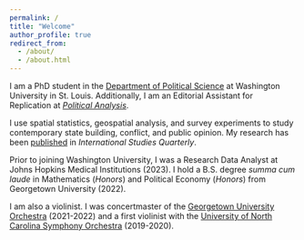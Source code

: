 ```yaml
---
permalink: /
title: "Welcome"
author_profile: true
redirect_from: 
  - /about/
  - /about.html
---
```


I am a PhD student in the [Department of Political Science](https://polisci.wustl.edu/) at Washington University in St. Louis. Additionally, I am an Editorial Assistant for Replication at [*Political Analysis*](https://www.cambridge.org/core/journals/political-analysis/).

I use spatial statistics, geospatial analysis, and survey experiments to study contemporary state building, conflict, and public opinion. My research has been [published](publications) in *International Studies Quarterly*.

Prior to joining Washington University, I was a Research Data Analyst at Johns Hopkins Medical Institutions (2023). I hold a B.S. degree *summa cum laude* in Mathematics (*Honors*) and Political Economy (*Honors*) from Georgetown University (2022).

I am also a violinist. I was concertmaster of the [Georgetown University Orchestra](https://performingarts.georgetown.edu/participate/perform/music-ensembles/) (2021-2022) and a first violinist with the [University of North Carolina Symphony Orchestra](https://music.unc.edu/undergraduate/ensembles/uncso/) (2019-2020).
